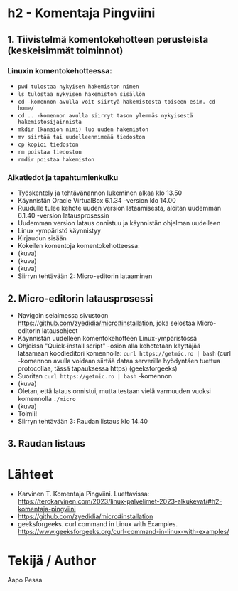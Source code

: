 # h2 - Komentaja Pingviini
## 1. Tiivistelmä komentokehotteen perusteista (keskeisimmät toiminnot)
### Linuxin komentokehotteessa:
  - `pwd tulostaa nykyisen hakemiston nimen`
  - `ls tulostaa nykyisen hakemiston sisällön`
  - `cd -komennon avulla voit siirtyä hakemistosta toiseen esim. cd home/`
  - `cd .. -komennon avulla siirryt tason ylemmäs nykyisestä hakemistosijainnista`
  - `mkdir (kansion nimi) luo uuden hakemiston`
  - `mv siirtää tai uudelleennimeää tiedoston`
  - `cp kopioi tiedoston`
  - `rm poistaa tiedoston`
  - `rmdir poistaa hakemiston`
### Aikatiedot ja tapahtumienkulku
- Työskentely ja tehtävänannon lukeminen alkaa klo 13.50
- Käynnistän Oracle VirtualBox 6.1.34 -version klo 14.00
- Ruudulle tulee kehote uuden version lataamisesta, aloitan uudemman 6.1.40 -version latausprosessin
- Uudemman version lataus onnistuu ja käynnistän ohjelman uudelleen
- Linux -ympäristö käynnistyy
- Kirjaudun sisään
- Kokeilen komentoja komentokehotteessa:
- (kuva)
- (kuva)
- (kuva)
- Siirryn tehtävään 2: Micro-editorin lataaminen
## 2. Micro-editorin latausprosessi
- Navigoin selaimessa sivustoon https://github.com/zyedidia/micro#installation, joka selostaa Micro-editorin latausohjeet
- Käynnistän uudelleen komentokehotteen Linux-ympäristössä
- Ohjeissa "Quick-install script" -osion alla kehotetaan käyttäjää lataamaan koodieditori komennolla: `curl https://getmic.ro | bash` (curl -komennon avulla voidaan siirtää dataa serverille hyödyntäen tuettua protocollaa, tässä tapauksessa https) (geeksforgeeks)
- Suoritan `curl https://getmic.ro | bash` -komennon
- (kuva)
- Oletan, että lataus onnistui, mutta testaan vielä varmuuden vuoksi komennolla `./micro`
- (kuva)
- Toimii!
- Siirryn tehtävään 3: Raudan listaus klo 14.40
## 3. Raudan listaus

# Lähteet
- Karvinen T. Komentaja Pingviini. Luettavissa: https://terokarvinen.com/2023/linux-palvelimet-2023-alkukevat/#h2-komentaja-pingviini
- https://github.com/zyedidia/micro#installation
- geeksforgeeks. curl command in Linux with Examples. https://www.geeksforgeeks.org/curl-command-in-linux-with-examples/
# Tekijä / Author
Aapo Pessa
